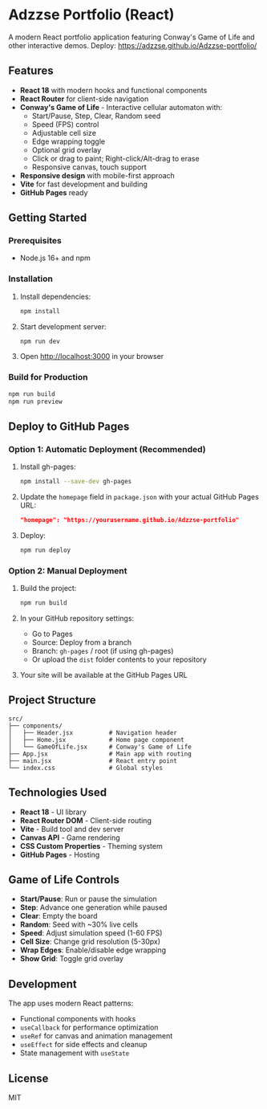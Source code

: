 # Adzzse Portfolio (React)

A modern React portfolio application featuring Conway's Game of Life and other interactive demos.
Deploy: https://adzzse.github.io/Adzzse-portfolio/

## Features

- **React 18** with modern hooks and functional components
- **React Router** for client-side navigation
- **Conway's Game of Life** - Interactive cellular automaton with:
  - Start/Pause, Step, Clear, Random seed
  - Speed (FPS) control
  - Adjustable cell size
  - Edge wrapping toggle
  - Optional grid overlay
  - Click or drag to paint; Right-click/Alt-drag to erase
  - Responsive canvas, touch support
- **Responsive design** with mobile-first approach
- **Vite** for fast development and building
- **GitHub Pages** ready

## Getting Started

### Prerequisites
- Node.js 16+ and npm

### Installation
1. Install dependencies:
   ```bash
   npm install
   ```

2. Start development server:
   ```bash
   npm run dev
   ```

3. Open [http://localhost:3000](http://localhost:3000) in your browser

### Build for Production
```bash
npm run build
npm run preview
```

## Deploy to GitHub Pages

### Option 1: Automatic Deployment (Recommended)
1. Install gh-pages:
   ```bash
   npm install --save-dev gh-pages
   ```

2. Update the `homepage` field in `package.json` with your actual GitHub Pages URL:
   ```json
   "homepage": "https://yourusername.github.io/Adzzse-portfolio"
   ```

3. Deploy:
   ```bash
   npm run deploy
   ```

### Option 2: Manual Deployment
1. Build the project:
   ```bash
   npm run build
   ```

2. In your GitHub repository settings:
   - Go to Pages
   - Source: Deploy from a branch
   - Branch: `gh-pages` / root (if using gh-pages)
   - Or upload the `dist` folder contents to your repository

3. Your site will be available at the GitHub Pages URL

## Project Structure

```
src/
├── components/
│   ├── Header.jsx          # Navigation header
│   ├── Home.jsx            # Home page component
│   └── GameOfLife.jsx      # Conway's Game of Life
├── App.jsx                 # Main app with routing
├── main.jsx                # React entry point
└── index.css               # Global styles
```

## Technologies Used

- **React 18** - UI library
- **React Router DOM** - Client-side routing
- **Vite** - Build tool and dev server
- **Canvas API** - Game rendering
- **CSS Custom Properties** - Theming system
- **GitHub Pages** - Hosting

## Game of Life Controls

- **Start/Pause**: Run or pause the simulation
- **Step**: Advance one generation while paused
- **Clear**: Empty the board
- **Random**: Seed with ~30% live cells
- **Speed**: Adjust simulation speed (1-60 FPS)
- **Cell Size**: Change grid resolution (5-30px)
- **Wrap Edges**: Enable/disable edge wrapping
- **Show Grid**: Toggle grid overlay

## Development

The app uses modern React patterns:
- Functional components with hooks
- `useCallback` for performance optimization
- `useRef` for canvas and animation management
- `useEffect` for side effects and cleanup
- State management with `useState`

## License

MIT
